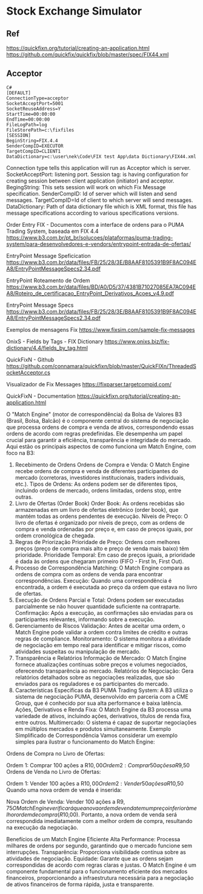 ﻿# Stock Exchange Simulator

## Ref
https://quickfixn.org/tutorial/creating-an-application.html
https://github.com/quickfix/quickfix/blob/master/spec/FIX44.xml

## Acceptor

```
C#
[DEFAULT]
ConnectionType=acceptor
SocketAcceptPort=5001
SocketReuseAddress=Y
StartTime=00:00:00
EndTime=00:00:00
FileLogPath=log
FileStorePath=c:\fixfiles
[SESSION]
BeginString=FIX.4.4
SenderCompID=EXECUTOR
TargetCompID=CLIENT1
DataDictionary=c:\user\nek\Code\FIX test App\data Dictionary\FIX44.xml
```

Connection type tells this application will run as Acceptor which is server.
SocketAcceptPort: listening port.
Session tag: is having configuration for creating session between client application (initiator) and acceptor.
BegingString: This sets session will work on which Fix Message specification.
SenderCompID: Id of server which will listen and send messages.
TargetCompID=Id of client to which server will send messages.
DataDictionary: Path of data dictionary file which is XML format, this file has message specifications according to various specifications versions.



Order Entry FIX - Documentos com a interface de ordens para o PUMA Trading System, baseada em FIX 4.4
https://www.b3.com.br/pt_br/solucoes/plataformas/puma-trading-system/para-desenvolvedores-e-vendors/entrypoint-entrada-de-ofertas/


EntryPoint Message Speficication
https://www.b3.com.br/data/files/FB/25/28/3E/B8AAF8105391B9F8AC094EA8/EntryPointMessageSpecs2.34.pdf

EntryPoint Roteamento de Ordem
https://www.b3.com.br/data/files/BD/A0/D5/37/4381B71027085EA7AC094EA8/Roteiro_de_certificacao_EntryPoint_Derivativos_Acoes_v4.9.pdf

EntryPoint Message Specs
https://www.b3.com.br/data/files/FB/25/28/3E/B8AAF8105391B9F8AC094EA8/EntryPointMessageSpecs2.34.pdf


Exemplos de mensagens Fix
https://www.fixsim.com/sample-fix-messages


OnixS - Fields by Tags - FIX Dictionary
https://www.onixs.biz/fix-dictionary/4.4/fields_by_tag.html

QuickFixN - Github
https://github.com/connamara/quickfixn/blob/master/QuickFIXn/ThreadedSocketAcceptor.cs


Visualizador de Fix Messages
https://fixparser.targetcompid.com/

QuickFixN - Documentation
https://quickfixn.org/tutorial/creating-an-application.html




O "Match Engine" (motor de correspondência) da Bolsa de Valores B3 (Brasil, Bolsa, Balcão) é o componente central do sistema de negociação que processa ordens de compra e venda de ativos, correspondendo essas ordens de acordo com regras predefinidas. Ele desempenha um papel crucial para garantir a eficiência, transparência e integridade do mercado. Aqui estão os principais aspectos de como funciona um Match Engine, com foco na B3:

1. Recebimento de Ordens
Ordens de Compra e Venda: O Match Engine recebe ordens de compra e venda de diferentes participantes do mercado (corretoras, investidores institucionais, traders individuais, etc.).
Tipos de Ordens: As ordens podem ser de diferentes tipos, incluindo ordens de mercado, ordens limitadas, ordens stop, entre outras.
2. Livro de Ofertas (Order Book)
Order Book: As ordens recebidas são armazenadas em um livro de ofertas eletrônico (order book), que mantém todas as ordens pendentes de execução.
Níveis de Preço: O livro de ofertas é organizado por níveis de preço, com as ordens de compra e venda ordenadas por preço e, em caso de preços iguais, por ordem cronológica de chegada.
3. Regras de Priorização
Prioridade de Preço: Ordens com melhores preços (preço de compra mais alto e preço de venda mais baixo) têm prioridade.
Prioridade Temporal: Em caso de preços iguais, a prioridade é dada às ordens que chegaram primeiro (FIFO - First In, First Out).
4. Processo de Correspondência
Matching: O Match Engine compara as ordens de compra com as ordens de venda para encontrar correspondências.
Execução: Quando uma correspondência é encontrada, a ordem é executada ao preço da ordem que estava no livro de ofertas.
5. Execução de Ordens
Parcial e Total: Ordens podem ser executadas parcialmente se não houver quantidade suficiente na contraparte.
Confirmação: Após a execução, as confirmações são enviadas para os participantes relevantes, informando sobre a execução.
6. Gerenciamento de Riscos
Validação: Antes de aceitar uma ordem, o Match Engine pode validar a ordem contra limites de crédito e outras regras de compliance.
Monitoramento: O sistema monitora a atividade de negociação em tempo real para identificar e mitigar riscos, como atividades suspeitas ou manipulação de mercado.
7. Transparência e Relatórios
Informação de Mercado: O Match Engine fornece atualizações contínuas sobre preços e volumes negociados, oferecendo transparência ao mercado.
Relatórios de Negociação: Gera relatórios detalhados sobre as negociações realizadas, que são enviados para os reguladores e os participantes do mercado.
8. Características Específicas da B3
PUMA Trading System: A B3 utiliza o sistema de negociação PUMA, desenvolvido em parceria com a CME Group, que é conhecido por sua alta performance e baixa latência.
Ações, Derivativos e Renda Fixa: O Match Engine da B3 processa uma variedade de ativos, incluindo ações, derivativos, títulos de renda fixa, entre outros.
Multimercado: O sistema é capaz de suportar negociações em múltiplos mercados e produtos simultaneamente.
Exemplo Simplificado de Correspondência
Vamos considerar um exemplo simples para ilustrar o funcionamento do Match Engine:

Ordens de Compra no Livro de Ofertas:

Ordem 1: Comprar 100 ações a R$10,00
Ordem 2: Comprar 50 ações a R$9,50
Ordens de Venda no Livro de Ofertas:

Ordem 1: Vender 100 ações a R$10,00
Ordem 2: Vender 50 ações a R$10,50
Quando uma nova ordem de venda é inserida:

Nova Ordem de Venda: Vender 100 ações a R$9,75
O Match Engine verificará que a nova ordem de venda tem um preço inferior à melhor ordem de compra (R$10,00). Portanto, a nova ordem de venda será correspondida imediatamente com a melhor ordem de compra, resultando na execução da negociação.

Benefícios de um Match Engine Eficiente
Alta Performance: Processa milhares de ordens por segundo, garantindo que o mercado funcione sem interrupções.
Transparência: Proporciona visibilidade contínua sobre as atividades de negociação.
Equidade: Garante que as ordens sejam correspondidas de acordo com regras claras e justas.
O Match Engine é um componente fundamental para o funcionamento eficiente dos mercados financeiros, proporcionando a infraestrutura necessária para a negociação de ativos financeiros de forma rápida, justa e transparente.